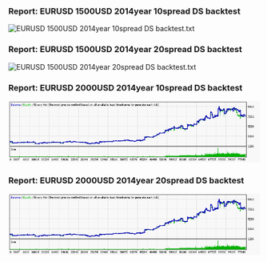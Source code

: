 
### Report: EURUSD 1500USD 2014year 10spread DS backtest

![EURUSD 1500USD 2014year 10spread DS backtest.txt](./EURUSD-1500USD-2014year-10spread-DS-backtest.gif)


### Report: EURUSD 1500USD 2014year 20spread DS backtest

![EURUSD 1500USD 2014year 20spread DS backtest.txt](./EURUSD-1500USD-2014year-20spread-DS-backtest.gif)


### Report: EURUSD 2000USD 2014year 10spread DS backtest

![EURUSD 2000USD 2014year 10spread DS backtest.txt](./EURUSD-2000USD-2014year-10spread-DS-backtest.gif)


### Report: EURUSD 2000USD 2014year 20spread DS backtest

![EURUSD 2000USD 2014year 20spread DS backtest.txt](./EURUSD-2000USD-2014year-20spread-DS-backtest.gif)


